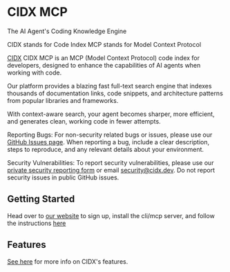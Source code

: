 # CIDX MCP
The AI Agent's Coding Knowledge Engine

CIDX stands for Code Index
MCP stands for Model Context Protocol 

[CIDX](https://www.cidx.dev/) CIDX MCP is an MCP (Model Context Protocol) code index for developers, designed to enhance the capabilities of AI agents when working with code.

Our platform provides a blazing fast full-text search engine that indexes thousands of documentation links, code snippets, and architecture patterns from popular libraries and frameworks.

With context-aware search, your agent becomes sharper, more efficient, and generates clean, working code in fewer attempts.

Reporting Bugs: For non-security related bugs or issues, please use our [GitHub Issues page](https://github.com/CIDXMCP/cidx/issues). When reporting a bug, include a clear description, steps to reproduce, and any relevant details about your environment.

Security Vulnerabilities: To report security vulnerabilities, please use our [private security reporting form](hhttps://github.com/CIDXMCP/cidx/security) or email security@cidx.dev. Do not report security issues in public GitHub issues.

## Getting Started

Head over to [our website](https://www.cidx.dev/) to sign up, install the cli/mcp server, and follow the instructions [here](http://localhost:3001/resources)

## Features

[See here](https://www.cidx.dev/features) for more info on CIDX's features.
